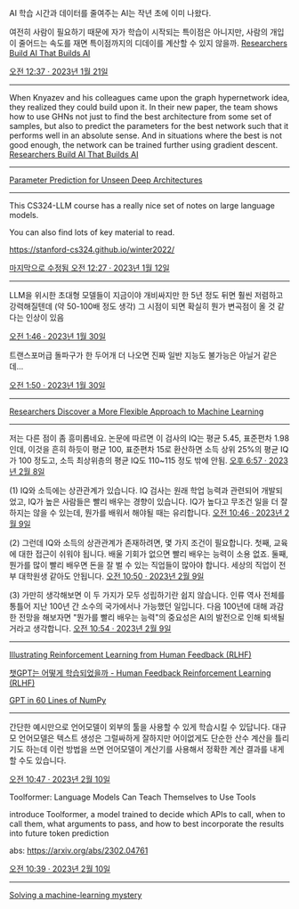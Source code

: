 AI 학습 시간과 데이터를 줄여주는 AI는 작년 초에 이미 나왔다.

여전히 사람이 필요하기 때문에 자가 학습이 시작되는 특이점은 아니지만, 사람의 개입이 줄어드는 속도를 재면 특이점까지의 디데이를 계산할 수 있지 않을까.
[Researchers Build AI That Builds AI](https://www.quantamagazine.org/researchers-build-ai-that-builds-ai-20220125/)

[오전 12:37 · 2023년 1월 21일](https://twitter.com/seodam_hst/status/1616459940671164420)

<hr>

When Knyazev and his colleagues came upon the graph hypernetwork idea, they realized they could build upon it. In their new paper, the team shows how to use GHNs not just to find the best architecture from some set of samples, but also to predict the parameters for the best network such that it performs well in an absolute sense. And in situations where the best is not good enough, the network can be trained further using gradient descent.
[Researchers Build AI That Builds AI](https://www.quantamagazine.org/researchers-build-ai-that-builds-ai-20220125/)

<hr>

[Parameter Prediction for Unseen Deep Architectures](https://arxiv.org/abs/2110.13100)

<hr>

This CS324-LLM course has a really nice set of notes on large language models.

You can also find lots of key material to read.

https://stanford-cs324.github.io/winter2022/

[마지막으로 수정됨 오전 12:27 · 2023년 1월 12일](https://twitter.com/omarsar0/status/1613195970874843136)

<hr>

LLM을 위시한 초대형 모델들이 지금이야 개비싸지만 한 5년 정도 뒤면 훨씬 저렴하고 강력해질텐데 (약 50-100배 정도 생각) 그 시점이 되면 확실히 뭔가 변곡점이 올 것 같다는 인상이 있음

[오전 1:46 · 2023년 1월 30일](https://twitter.com/summerlight00/status/1619738849391050752)

트랜스포머급 돌파구가 한 두어개 더 나오면 진짜 일반 지능도 불가능은 아닐거 같은데...

[오전 1:50 · 2023년 1월 30일](https://twitter.com/summerlight00/status/1619739810150907905)

<hr>

[Researchers Discover a More Flexible Approach to Machine Learning](https://www.quantamagazine.org/researchers-discover-a-more-flexible-approach-to-machine-learning-20230207)

<hr>

저는 다른 점이 좀 흥미롭네요. 논문에 따르면 이 검사의  IQ는 평균 5.45, 표준편차 1.98인데, 이것을 흔히 하듯이 평균 100, 표준편차 15로 환산하면 소득 상위 25%의 평균 IQ가 100 정도고, 소득 최상위층의 평균 IQ도 110~115 정도 밖에 안됨.
[오후 6:57 · 2023년 2월 8일](https://twitter.com/aichupanda/status/1623259608231075843)

(1) IQ와 소득에는 상관관계가 있습니다. IQ 검사는 원래 학업 능력과 관련되어 개발되었고, IQ가 높은 사람들은 빨리 배우는 경향이 있습니다. IQ가 높다고 무조건 일을 더 잘하지는 않을 수 있는데, 뭔가를 배워서 해야될 때는 유리합니다.
[오전 10:46 · 2023년 2월 9일](https://twitter.com/aichupanda/status/1623498569067171840)

(2) 그런데 IQ와 소득의 상관관계가 존재하려면, 몇 가지 조건이 필요합니다. 첫째, 교육에 대한 접근이 쉬워야 됩니다. 배울 기회가 없으면 빨리 배우는 능력이 소용 없죠. 둘째, 뭔가를 많이 빨리 배우면 돈을 잘 벌 수 있는 직업들이 많아야 합니다. 세상의 직업이 전부 대학원생 같아도 안됩니다.
[오전 10:50 · 2023년 2월 9일](https://twitter.com/aichupanda/status/1623499597191745538)

(3) 가만히 생각해보면 이 두 가지가 모두 성립하기란 쉽지 않습니다. 인류 역사 전체를 통틀어 지난 100년 간 소수의 국가에서나 가능했던 일입니다. 다음 100년에 대해 과감한 전망을 해보자면 "뭔가를 빨리 배우는 능력"의 중요성은 AI의 발전으로 인해 퇴색될거라고 생각합니다.
[오전 10:54 · 2023년 2월 9일](https://twitter.com/aichupanda/status/1623500612376883200)

<hr>

[Illustrating Reinforcement Learning from Human Feedback (RLHF)](https://huggingface.co/blog/rlhf)

[챗GPT는 어떻게 학습되었을까 - Human Feedback Reinforcement Learning (RLHF)](https://littlefoxdiary.tistory.com/111)

[GPT in 60 Lines of NumPy](https://jaykmody.com/blog/gpt-from-scratch/)

<hr>

간단한 예시만으로 언어모델이 외부의 툴을 사용할 수 있게 학습시킬 수 있답니다. 대규모 언어모델은 텍스트 생성은 그럴싸하게 잘하지만 어이없게도 단순한 산수 계산을 틀리기도 하는데 이런 방법을 쓰면 언어모델이 계산기를 사용해서 정확한 계산 결과를 내게 할 수도 있습니다.

[오전 10:47 · 2023년 2월 10일](https://twitter.com/idgmatrix/status/1623861138873290753)

Toolformer: Language Models Can Teach Themselves to Use Tools

introduce Toolformer, a model trained to decide which APIs to call, when to call them, what arguments to pass, and how to best incorporate the results into future token prediction

abs: https://arxiv.org/abs/2302.04761

[오전 10:39 · 2023년 2월 10일](https://twitter.com/_akhaliq/status/1623859135132344320)

<hr>

[Solving a machine-learning mystery](https://news.mit.edu/2023/large-language-models-in-context-learning-0207)

